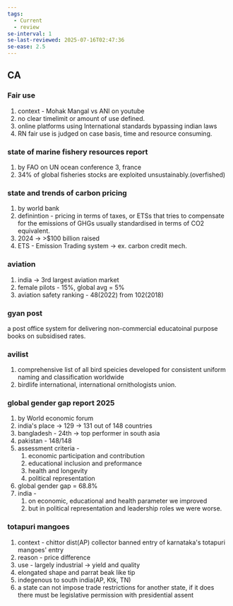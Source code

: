 ```yaml
---
tags:
  - Current
  - review
se-interval: 1
se-last-reviewed: 2025-07-16T02:47:36
se-ease: 2.5
---
```


## CA
### Fair use
1. context - Mohak Mangal vs ANI on youtube
2. no clear timelimit or amount of use defined.
3. online platforms using International standards bypassing indian laws
4. RN fair use is judged on case basis, time and resource consuming.

### state of marine fishery resources report
1. by FAO on UN ocean conference 3, france
2. 34% of global fisheries stocks are exploited unsustainably.(overfished)
### state and trends of carbon pricing
1. by world bank
2. definintion - pricing in terms of taxes, or ETSs that tries to compensate for the emissions of GHGs usually standardised in terms of CO2 equivalent.
3. 2024 -> >$100 billion raised
4. ETS - Emission  Trading system -> ex. carbon credit mech.
### aviation
1. india -> 3rd largest aviation market
2. female pilots - 15%, global avg = 5%
3. aviation safety ranking - 48(2022) from 102(2018)
### gyan post
a post office system for delivering non-commercial educatoinal purpose books on subsidised rates.

### avilist
1. comprehensive list of all bird speicies developed for consistent uniform naming and classification worldwide
2. birdlife international, international ornithologists union.

### global gender gap report 2025
1. by World economic forum
2. india's place -> 129 -> 131 out of 148 countries
3. bangladesh - 24th -> top performer in south asia
4. pakistan - 148/148
5. assessment criteria - 
	1. economic participation and contribution
	2. educational inclusion and preformance
	3. health and longevity
	4. political representation
6. global gender gap = 68.8%
7. india - 
	1. on economic, educational and health parameter we improved
	2. but in political representation and leadership roles we were worse.
### totapuri mangoes
1. context - chittor dist(AP) collector banned entry of karnataka's totapuri mangoes' entry
2. reason - price difference
3. use - largely industrial -> yield and quality
4. elongated shape and parrat beak like tip
5. indegenous to south india(AP, Ktk, TN)
6. a state  can not impose trade restrictions for another state, if it does there must be legislative permission with presidential assent